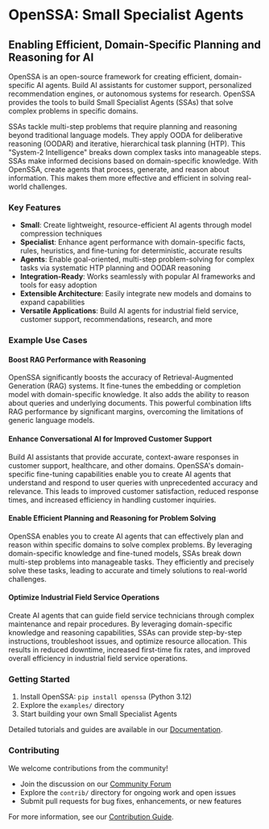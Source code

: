 <!-- markdownlint-disable MD013 -->

# OpenSSA: Small Specialist Agents

## Enabling Efficient, Domain-Specific Planning and Reasoning for AI

OpenSSA is an open-source framework for creating efficient, domain-specific AI agents. Build AI assistants for customer support, personalized recommendation engines, or autonomous systems for research. OpenSSA provides the tools to build Small Specialist Agents (SSAs) that solve complex problems in specific domains.

SSAs tackle multi-step problems that require planning and reasoning beyond traditional language models. They apply OODA for deliberative reasoning (OODAR) and iterative, hierarchical task planning (HTP). This "System-2 Intelligence" breaks down complex tasks into manageable steps. SSAs make informed decisions based on domain-specific knowledge. With OpenSSA, create agents that process, generate, and reason about information. This makes them more effective and efficient in solving real-world challenges.

### Key Features

- **Small**: Create lightweight, resource-efficient AI agents through model compression techniques
- **Specialist**: Enhance agent performance with domain-specific facts, rules, heuristics, and fine-tuning for deterministic, accurate results
- **Agents**: Enable goal-oriented, multi-step problem-solving for complex tasks via systematic HTP planning and OODAR reasoning
- **Integration-Ready**: Works seamlessly with popular AI frameworks and tools for easy adoption
- **Extensible Architecture**: Easily integrate new models and domains to expand capabilities
- **Versatile Applications**: Build AI agents for industrial field service, customer support, recommendations, research, and more

### Example Use Cases

#### Boost RAG Performance with Reasoning

OpenSSA significantly boosts the accuracy of Retrieval-Augmented Generation (RAG) systems. It fine-tunes the embedding or completion model with domain-specific knowledge. It also adds the ability to reason about queries and underlying documents. This powerful combination lifts RAG performance by significant margins, overcoming the limitations of generic language models.

#### Enhance Conversational AI for Improved Customer Support

Build AI assistants that provide accurate, context-aware responses in customer support, healthcare, and other domains. OpenSSA's domain-specific fine-tuning capabilities enable you to create AI agents that understand and respond to user queries with unprecedented accuracy and relevance. This leads to improved customer satisfaction, reduced response times, and increased efficiency in handling customer inquiries.

#### Enable Efficient Planning and Reasoning for Problem Solving

OpenSSA enables you to create AI agents that can effectively plan and reason within specific domains to solve complex problems. By leveraging domain-specific knowledge and fine-tuned models, SSAs break down multi-step problems into manageable tasks. They efficiently and precisely solve these tasks, leading to accurate and timely solutions to real-world challenges.

#### Optimize Industrial Field Service Operations

Create AI agents that can guide field service technicians through complex maintenance and repair procedures. By leveraging domain-specific knowledge and reasoning capabilities, SSAs can provide step-by-step instructions, troubleshoot issues, and optimize resource allocation. This results in reduced downtime, increased first-time fix rates, and improved overall efficiency in industrial field service operations.

### Getting Started

1. Install OpenSSA: `pip install openssa` (Python 3.12)
2. Explore the `examples/` directory
3. Start building your own Small Specialist Agents

Detailed tutorials and guides are available in our [Documentation](https://aitomatic.github.io/openssa).

### Contributing

We welcome contributions from the community!

- Join the discussion on our [Community Forum](https://aitomatic.github.io/openssa/community)
- Explore the `contrib/` directory for ongoing work and open issues
- Submit pull requests for bug fixes, enhancements, or new features

For more information, see our [Contribution Guide](https://aitomatic.github.io/openssa/contribute).
